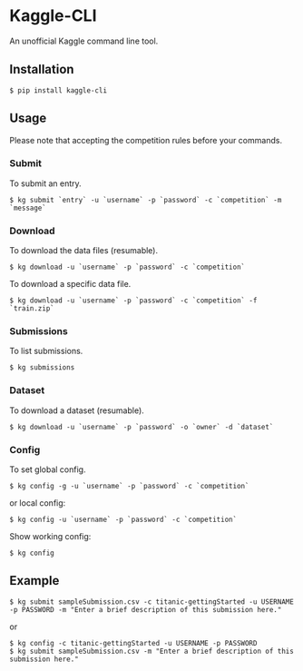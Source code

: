 # Kaggle-CLI
An unofficial Kaggle command line tool.

## Installation
```
$ pip install kaggle-cli
```

## Usage
Please note that accepting the competition rules before your commands.


### Submit
To submit an entry.

```
$ kg submit `entry` -u `username` -p `password` -c `competition` -m `message`
```

### Download
To download the data files (resumable).

```
$ kg download -u `username` -p `password` -c `competition`
```

To download a specific data file.

```
$ kg download -u `username` -p `password` -c `competition` -f `train.zip`
```

### Submissions
To list submissions.

```
$ kg submissions
```

### Dataset

To download a dataset (resumable).

```
$ kg download -u `username` -p `password` -o `owner` -d `dataset`
```

### Config
To set global config.

```
$ kg config -g -u `username` -p `password` -c `competition`
```

or local config:

```
$ kg config -u `username` -p `password` -c `competition`
```

Show working config:

```
$ kg config
```

## Example
```
$ kg submit sampleSubmission.csv -c titanic-gettingStarted -u USERNAME -p PASSWORD -m "Enter a brief description of this submission here."
```

or

```
$ kg config -c titanic-gettingStarted -u USERNAME -p PASSWORD
$ kg submit sampleSubmission.csv -m "Enter a brief description of this submission here."
```
